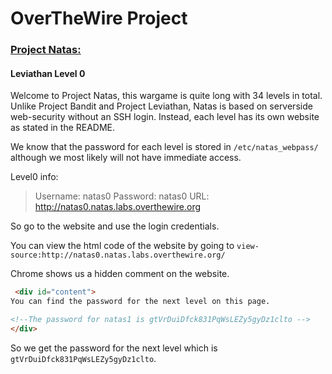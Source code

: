 # OverTheWire Project

### [Project Natas:](http://overthewire.org/wargames/natas/)

#### Leviathan Level 0

Welcome to Project Natas, this wargame is quite long with 34 levels in total.
Unlike Project Bandit and Project Leviathan, Natas is based on serverside web-security without an SSH login.
Instead, each level has its own website as stated in the README.

We know that the password for each level is stored in `/etc/natas_webpass/` although we most likely will not have immediate access.

Level0 info:
>Username: natas0
Password: natas0
URL:      http://natas0.natas.labs.overthewire.org

So go to the website and use the login credentials.

 You can view the html code of the website by going to `view-source:http://natas0.natas.labs.overthewire.org/`

 Chrome shows us a hidden comment on the website.

```html
 <div id="content">
You can find the password for the next level on this page.

<!--The password for natas1 is gtVrDuiDfck831PqWsLEZy5gyDz1clto -->
</div>
```
So we get the password for the next level which is
`gtVrDuiDfck831PqWsLEZy5gyDz1clto`.
